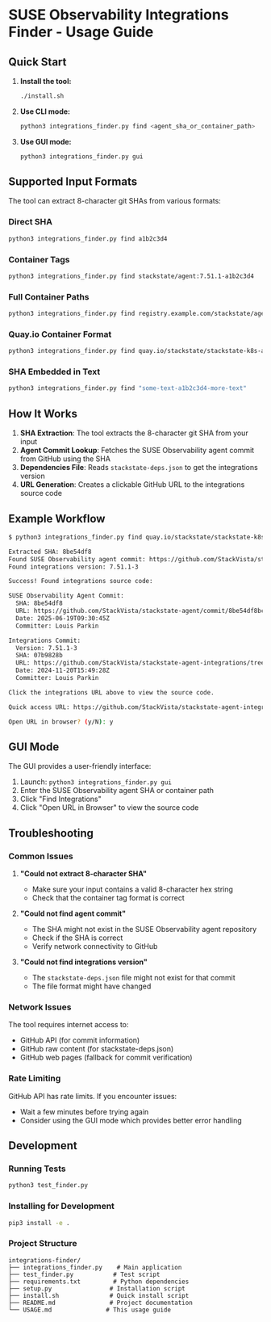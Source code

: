 # SUSE Observability Integrations Finder - Usage Guide

## Quick Start

1. **Install the tool:**
   ```bash
   ./install.sh
   ```

2. **Use CLI mode:**
   ```bash
   python3 integrations_finder.py find <agent_sha_or_container_path>
   ```

3. **Use GUI mode:**
   ```bash
   python3 integrations_finder.py gui
   ```

## Supported Input Formats

The tool can extract 8-character git SHAs from various formats:

### Direct SHA
```bash
python3 integrations_finder.py find a1b2c3d4
```

### Container Tags
```bash
python3 integrations_finder.py find stackstate/agent:7.51.1-a1b2c3d4
```

### Full Container Paths
```bash
python3 integrations_finder.py find registry.example.com/stackstate/agent:7.51.1-a1b2c3d4
```

### Quay.io Container Format
```bash
python3 integrations_finder.py find quay.io/stackstate/stackstate-k8s-agent:a1b2c3d4
```

### SHA Embedded in Text
```bash
python3 integrations_finder.py find "some-text-a1b2c3d4-more-text"
```

## How It Works

1. **SHA Extraction**: The tool extracts the 8-character git SHA from your input
2. **Agent Commit Lookup**: Fetches the SUSE Observability agent commit from GitHub using the SHA
3. **Dependencies File**: Reads `stackstate-deps.json` to get the integrations version
4. **URL Generation**: Creates a clickable GitHub URL to the integrations source code

## Example Workflow

```bash
$ python3 integrations_finder.py find quay.io/stackstate/stackstate-k8s-agent:8be54df8

Extracted SHA: 8be54df8
Found SUSE Observability agent commit: https://github.com/StackVista/stackstate-agent/commit/8be54df8bcabf8b535012341084d4a35ccbd04e7
Found integrations version: 7.51.1-3

Success! Found integrations source code:

SUSE Observability Agent Commit:
  SHA: 8be54df8
  URL: https://github.com/StackVista/stackstate-agent/commit/8be54df8bcabf8b535012341084d4a35ccbd04e7
  Date: 2025-06-19T09:30:45Z
  Committer: Louis Parkin

Integrations Commit:
  Version: 7.51.1-3
  SHA: 07b9828b
  URL: https://github.com/StackVista/stackstate-agent-integrations/tree/7.51.1-3
  Date: 2024-11-20T15:49:28Z
  Committer: Louis Parkin

Click the integrations URL above to view the source code.

Quick access URL: https://github.com/StackVista/stackstate-agent-integrations/tree/7.51.1-3

Open URL in browser? (y/N): y
```

## GUI Mode

The GUI provides a user-friendly interface:

1. Launch: `python3 integrations_finder.py gui`
2. Enter the SUSE Observability agent SHA or container path
3. Click "Find Integrations"
4. Click "Open URL in Browser" to view the source code

## Troubleshooting

### Common Issues

1. **"Could not extract 8-character SHA"**
   - Make sure your input contains a valid 8-character hex string
   - Check that the container tag format is correct

2. **"Could not find agent commit"**
   - The SHA might not exist in the SUSE Observability agent repository
   - Check if the SHA is correct
   - Verify network connectivity to GitHub

3. **"Could not find integrations version"**
   - The `stackstate-deps.json` file might not exist for that commit
   - The file format might have changed

### Network Issues

The tool requires internet access to:
- GitHub API (for commit information)
- GitHub raw content (for stackstate-deps.json)
- GitHub web pages (fallback for commit verification)

### Rate Limiting

GitHub API has rate limits. If you encounter issues:
- Wait a few minutes before trying again
- Consider using the GUI mode which provides better error handling

## Development

### Running Tests
```bash
python3 test_finder.py
```

### Installing for Development
```bash
pip3 install -e .
```

### Project Structure
```
integrations-finder/
├── integrations_finder.py    # Main application
├── test_finder.py           # Test script
├── requirements.txt         # Python dependencies
├── setup.py                # Installation script
├── install.sh              # Quick install script
├── README.md               # Project documentation
└── USAGE.md               # This usage guide
```
